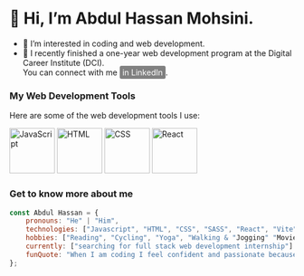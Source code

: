 # 👋 Hi, I’m Abdul Hassan Mohsini. 
  
- 👀 I’m interested in coding and web development.
- 🌱 I recently finished a one-year web development program at the Digital Career Institute (DCI).<br>You can connect with me <a href="https://www.linkedin.com/in/abdul-hassan" style="background-color: gray; color: white; padding: 3px 5px; border-radius: 3px; text-decoration: none;">in LinkedIn</a>.

### My Web Development Tools

Here are some of the web development tools I use:

<img src="https://cdn.jsdelivr.net/npm/simple-icons@v9/icons/javascript.svg" alt="JavaScript" width="80" height="80">
<img src="https://cdn.jsdelivr.net/npm/simple-icons@v9/icons/html5.svg" alt="HTML" width="80" height="80">
<img src="https://cdn.jsdelivr.net/npm/simple-icons@v9/icons/css3.svg" alt="CSS" width="80" height="80">
<img src="https://cdn.jsdelivr.net/npm/simple-icons@v9/icons/react.svg" alt="React" width="80" height="80">




###  Get to know more about me
```javaScript
const Abdul Hassan = {
    pronouns: "He" | "Him",
    technologies: ["Javascript", "HTML", "CSS", "SASS", "React", "Vite", "Express"],
    hobbies: ["Reading", "Cycling", "Yoga", "Walking & "Jogging" "Movies"],
    currently: ["searching for full stack web development internship"]
    funQuote: "When I am coding I feel confident and passionate because I know, today I am better than yesterday."
};


